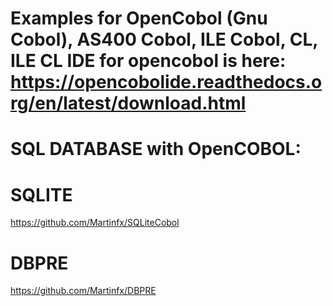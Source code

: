 # Examples for OpenCobol (Gnu Cobol), AS400 Cobol, ILE Cobol, CL, ILE CL IDE for opencobol is here: https://opencobolide.readthedocs.org/en/latest/download.html

# SQL DATABASE with OpenCOBOL:

# SQLITE
https://github.com/Martinfx/SQLiteCobol

# DBPRE
https://github.com/Martinfx/DBPRE
